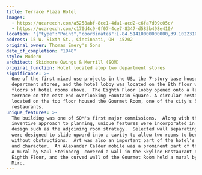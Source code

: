 ```yaml
---
title: Terrace Plaza Hotel
images:
  - https://ucarecdn.com/a5258abf-8cc1-4da1-acd2-c6fa7d09c05c/
  - https://ucarecdn.com/c170d4c9-0f07-4ce7-8347-d583b498e410/
location: '{"type":"Point","coordinates":[-84.51410000000000,39.10223100000000]}'
address: 15 W. Sixth St., Cincinnati, OH  45202
original_owner: Thomas Emery's Sons
date_of_completion: "1948"
style: Modern
architect: Skidmore Owings & Merrill (SOM)
original_function: Hotel located atop two department stores
significance: >-
  One of the first mixed use projects in the US, the 7-story base housed 2
  department stores, and the hotel lobby was located on the 8th floor with 10
  floors of hotel rooms above.  The Eighth Floor lobby opened onto a landscaped
  terrace on the east end overlooking Fountain Square. A circular restaurant
  located on the top floor housed the Gourmet Room, one of the city's 5-star
  restaurants.
unique_features: >-
  The building was one of SOM's first major commissions.  Along with the
  inventive approach to planning, unique features were incorporated in the
  design such as the adjoining room strategy.  Selected wall separating rooms
  were designed to slide upward into a cavity to allow two rooms to become one
  without obstructions.  Art was also an important part of the hotel's design
  and character.  An Alexander Calder mobile was a prominent part of the lobby.
  A mural by Saul Steinberg  covered a wall in the Skyline Restaurant on the
  Eighth Floor, and the curved wall of the Gourmet Room held a mural by Joan
  Miro.
---
```

